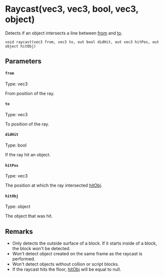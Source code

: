 # Raycast(vec3, vec3, bool, vec3, object)

Detects if an object intersects a line between [from](#from) and [to](#to).

```
void raycast(vec3 from, vec3 to, out bool didHit, out vec3 hitPos, out object hitObj)
```

## Parameters

#### `from`
Type: vec3

From position of the ray.

#### `to`
Type: vec3

To position of the ray.

#### `didHit`
Type: bool

If the ray hit an object.

#### `hitPos`
Type: vec3

The position at which the ray intersected [hitObj](#hitObj).

#### `hitObj`
Type: object

The object that was hit.

## Remarks

- Only detects the outside surface of a block. If it starts inside of a block, the block won't be detected.
- Won't detect object created on the same frame as the raycast is performed.
- Won't detect objects without collion or script blocks.
- If the raycast hits the floor, [hitObj](#hitObj) will be equal to null.

